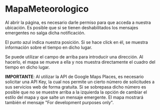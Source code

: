 # MapaMeteorologico
Al abrir la página, es necesario darle permiso para que acceda a nuestra ubicación. Es posible que si se tienen deshabilitados los mensajes emergentes no salga dicha notificación.

El punto azul indica nuestra posición. Si se hace click en él, se muestra información sobre el tiempo en dicho lugar.

Se puede utilizar el campo de arriba para introducir una dirección. Al hacerlo, el mapa se mueve a ella y nos muestra directamente el cuadro del tiempo en dicho lugar.

**IMPORTANTE**: Al utilizar la API de Google Maps Places, es necesario solicitar una API Key, la cual nos permite un cierto número de solicitudes a sus servicios web de forma gratuita. Si se sobrepasa dicho número es posible que no se muestre arriba a la izquierda la opción de cambiar el estilo del mapa y que salte un mensaje emergente. El mapa mostrará también el mensaje "For development purposes only".
